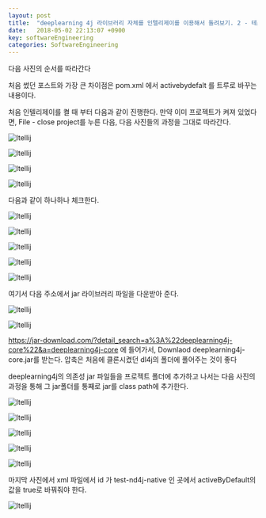 ```yaml
---
layout: post
title:  "deeplearning 4j 라이브러리 자체를 인텔리제이를 이용해서 돌려보기. 2 - 테스팅 환경 설정"
date:   2018-05-02 22:13:07 +0900
key: softwareEngineering 
categories: SoftwareEngineering 
---
```


다음 사진의 순서를 따라간다

처음 썼던 포스트와 가장 큰 차이점은 pom.xml 에서 activebydefalt 를 트루로 바꾸는 내용이다.

처음 인텔리제이를 켤 때 부터 다음과 같이 진행한다. 만약 이미 프로젝트가 켜져 있었다면, File - close project를 누른 다음, 다음 사진들의 과정을 그대로 따라간다. 

![Itellij]({{"/assets/img100.png"}})

![Itellij]({{"/assets/img106.png"}})

![Itellij]({{"/assets/img107.png"}})

![Itellij]({{"/assets/img108.png"}})

다음과 같이 하나하나 체크한다. 

![Itellij]({{"/assets/img109.png"}})

![Itellij]({{"/assets/img110.png"}})

![Itellij]({{"/assets/img111.png"}})

![Itellij]({{"/assets/img112.png"}})

![Itellij]({{"/assets/img113.png"}})

여기서 다음 주소에서 jar 라이브러리 파일을 다운받아 준다.


![Itellij]({{"/assets/img016.png"}})

![Itellij]({{"/assets/img114.png"}})

https://jar-download.com/?detail_search=a%3A%22deeplearning4j-core%22&a=deeplearning4j-core
에 들어가서, Downlaod deeplearning4j-core.jar를 받는다. 압축은 처음에 클론시켰던 dl4j의 폴더에 풀어주는 것이 좋다

deeplearning4j의 의존성 jar 파일들을 프로젝트 폴더에 추가하고 나서는 다음 사진의 과정을 통해 그 jar폴더를  통째로 jar를 class path에 추가한다.  

![Itellij]({{"/assets/img115.png"}})

![Itellij]({{"/assets/img116.png"}})


![Itellij]({{"/assets/img117.png"}})

![Itellij]({{"/assets/img118.png"}})

![Itellij]({{"/assets/img119.png"}})

마지막 사진에서 xml 파일에서 id 가 test-nd4j-native 인 곳에서 activeByDefault의 값을 true로 바꿔줘야 한다.

![Itellij]({{"/assets/img120.png"}})





[dl4j]: https://deeplearning4j.org/
[https://github.com/mindgitrwx/deeplearning4j]: https://github.com/mindgitrwx/deeplearning4j
[jekyll-docs]: https://jekyllrb.com/docs/home
[jekyll-gh]:   https://github.com/jekyll/jekyll
[jekyll-talk]: https://talk.jekyllrb.com/
